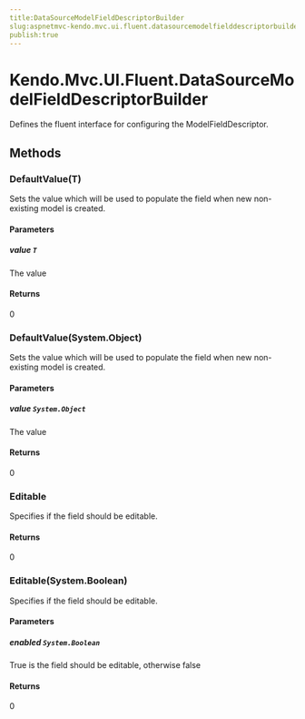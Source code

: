 ```yaml
---
title:DataSourceModelFieldDescriptorBuilder
slug:aspnetmvc-kendo.mvc.ui.fluent.datasourcemodelfielddescriptorbuilder
publish:true
---
```


# Kendo.Mvc.UI.Fluent.DataSourceModelFieldDescriptorBuilder
Defines the fluent interface for configuring the ModelFieldDescriptor.



## Methods

### DefaultValue(T)
Sets the value which will be used to populate the field when new non-existing model is created.


#### Parameters

##### value `T`
The value



#### Returns
0


### DefaultValue(System.Object)
Sets the value which will be used to populate the field when new non-existing model is created.


#### Parameters

##### value `System.Object`
The value



#### Returns
0


### Editable
Specifies if the field should be editable.



#### Returns
0


### Editable(System.Boolean)
Specifies if the field should be editable.


#### Parameters

##### enabled `System.Boolean`
True is the field should be editable, otherwise false



#### Returns
0



